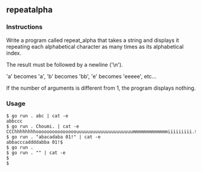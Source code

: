 ## repeatalpha
### Instructions
Write a program called repeat_alpha that takes a string and displays it repeating each alphabetical character as many times as its alphabetical index.

The result must be followed by a newline ('\n').

'a' becomes 'a', 'b' becomes 'bb', 'e' becomes 'eeeee', etc...

If the number of arguments is different from 1, the program displays nothing.

### Usage
```
$ go run . abc | cat -e
abbccc
$ go run . Choumi. | cat -e
CCChhhhhhhhooooooooooooooouuuuuuuuuuuuuuuuuuuuummmmmmmmmmmmmiiiiiiiii.$
$ go run . "abacadaba 01!" | cat -e
abbacccaddddabba 01!$
$ go run .
$ go run . "" | cat -e
$
$
```